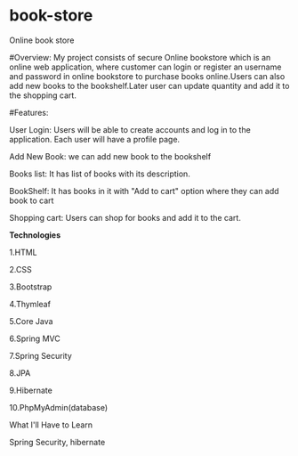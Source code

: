 # book-store
Online book store

#Overview:
My project consists of secure Online bookstore which is an online web application, where customer can login or register an username and password in online bookstore to purchase books online.Users can also add new books to the bookshelf.Later user can update quantity and add it to the shopping cart.

#Features:

User Login: Users will be able to create accounts and log in to the application. Each user will have a profile page.

Add New Book: we can add new book to the bookshelf

Books list: It has list of books with its description.

BookShelf: It has books in it with "Add to cart" option where they can add book to cart

Shopping cart: Users can shop for books and add it to the cart.

**Technologies**

1.HTML

2.CSS

3.Bootstrap

4.Thymleaf

5.Core Java

6.Spring MVC

7.Spring Security

8.JPA

9.Hibernate

10.PhpMyAdmin(database)

What I'll Have to Learn

Spring Security, hibernate

